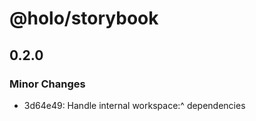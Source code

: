 # @holo/storybook

## 0.2.0

### Minor Changes

- 3d64e49: Handle internal workspace:^ dependencies
